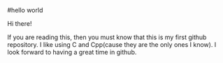 #hello world

Hi there!

If you are reading this, then you must know that this is my first github repository.
I like using C and Cpp(cause they are the only ones I know). I look forward to having 
a great time in github.

